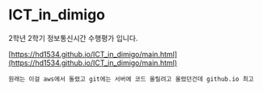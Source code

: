 # ICT_in_dimigo
2학년 2학기 정보통신시간 수행평가 입니다.

[https://hd1534.github.io/ICT_in_dimigo/main.html](https://hd1534.github.io/ICT_in_dimigo/main.html)


```
원래는 이걸 aws에서 돌렸고 git에는 서버에 코드 올릴려고 올렸던건데 github.io 최고
```
